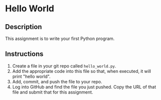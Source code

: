 # Hello World

## Description
This assignment is to write your first Python program.

## Instructions
1. Create a file in your git repo called `hello_world.py`. 
2. Add the appropriate code into this file so that, when executed, it will print "hello world".
3. Add, commit, and push the file to your repo. 
4. Log into GitHub and find the file you just pushed. Copy the URL of that file and submit that for this assignment.
